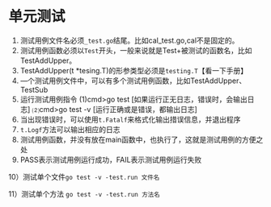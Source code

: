 # 单元测试

1) 测试用例文件名必须`_test.go`结尾。比如cal_test.go,cal不是固定的。
2) 测试用例函数必须以`Test`开头，一般来说就是Test+被测试的函数名，比如TestAddUpper。
3) TestAddUpper(t *tesing.T)的形参类型必须是`testing.T`【看一下手册】
4) —个测试用例文件中，可以有多个测试用例函数，比如TestAddUpper、TestSub
5) 运行测试用例指令
(1)cmd>go test [如果运行正无日志，错误时，会输出日志]
⑵cmd>go test -v [运行正确或是错误，都输出日志]
6) 当出现错误时，可以使用`t.Fatalf`来格式化输出措误信息，并退出程序
7) `t.Logf`方法可以输出相应的日志
8) 测试用例函数，并没有放在main函数中，也执行了，这就是测试用例的方便之处
9) PASS表示测试用例运行成功，FAIL表示测试用例运行失败

10）测试单个文件`go test -v -test.run 文件名`

11）测试单个方法 `go test -v -test.run 方法名`

